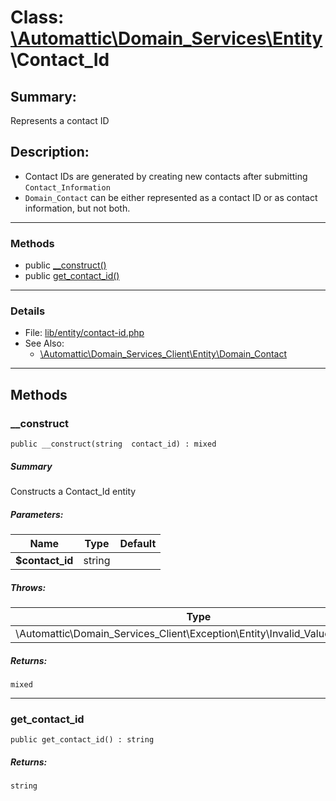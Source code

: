 # Class: [\Automattic](../namespaces/automattic.md)[\Domain_Services](../namespaces/automattic-domain-services.md)[\Entity](../namespaces/automattic-domain-services-entity.md)\Contact_Id

## Summary:

Represents a contact ID

## Description:

- Contact IDs are generated by creating new contacts after submitting `Contact_Information`
- `Domain_Contact` can be either represented as a contact ID or as contact information, but not both.


---

### Methods

* public [__construct()](#method___construct)
* public [get_contact_id()](#method_get_contact_id)

---

### Details

* File: [lib/entity/contact-id.php](../../lib/entity/contact-id.php)
* See Also:
  * [\Automattic\Domain_Services_Client\Entity\Domain_Contact](../classes/Automattic-Domain-Services-Entity-Domain-Contact.md)

---

## Methods

<a id="method___construct"></a>
### __construct

```
public __construct(string  contact_id) : mixed
```

##### Summary

Constructs a Contact_Id entity

##### Parameters:

| Name | Type | Default |
|------|------|---------|
| **$contact_id** | string |  |

##### Throws:

| Type | Description |
|------|-------------|
| \Automattic\Domain_Services_Client\Exception\Entity\Invalid_Value_Exception |  |

##### Returns:

```
mixed
```

---

<a id="method_get_contact_id"></a>
### get_contact_id

```
public get_contact_id() : string
```

##### Returns:

```
string
```
